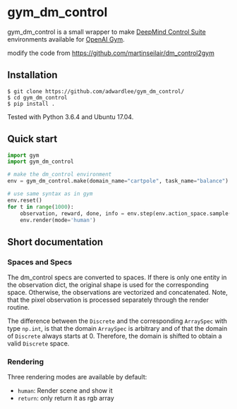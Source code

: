 # gym_dm_control

gym_dm_control is a small wrapper to make [DeepMind Control Suite](https://github.com/deepmind/dm_control) environments available for [OpenAI Gym](https://github.com/openai/gym).

modify the code from https://github.com/martinseilair/dm_control2gym

## Installation

```shell
$ git clone https://github.com/adwardlee/gym_dm_control/
$ cd gym_dm_control
$ pip install .
```

Tested with Python 3.6.4 and Ubuntu 17.04.

## Quick start

```python
import gym
import gym_dm_control

# make the dm_control environment
env = gym_dm_control.make(domain_name="cartpole", task_name="balance")

# use same syntax as in gym
env.reset()
for t in range(1000):
    observation, reward, done, info = env.step(env.action_space.sample()) # take a random action
    env.render(mode='human')

```

## Short documentation

### Spaces and Specs

The dm_control specs are converted to spaces. If there is only one entity in the observation dict, the original shape is used for the corresponding space. Otherwise, the observations are vectorized and concatenated.
Note, that the pixel observation is processed separately through the render routine.

The difference between the `Discrete` and the corresponding `ArraySpec` with type `np.int`, is that the domain `ArraySpec` is arbitrary and of that the domain of `Discrete` always starts at 0. Therefore, the domain is shifted  to obtain a valid `Discrete` space.

### Rendering
Three rendering modes are available by default:

* `human`: Render scene and show it
* `return`: only return it as rgb array

